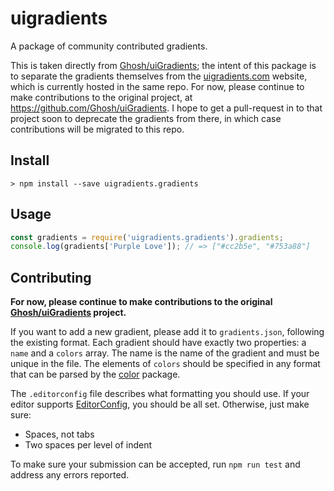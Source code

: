 # uigradients

A package of community contributed gradients.

This is taken directly from [Ghosh/uiGradients](https://github.com/Ghosh/uiGradients);
the intent of this package is to separate the gradients themselves from the
[uigradients.com](http://uigradients.com/) website, which is currently hosted in
the same repo. For now, please continue to make contributions to the original project,
at <https://github.com/Ghosh/uiGradients>. I hope to get a pull-request in to that
project soon to deprecate the gradients from there, in which case contributions
will be migrated to this repo.

## Install

```console
> npm install --save uigradients.gradients
```

## Usage

```javascript
const gradients = require('uigradients.gradients').gradients;
console.log(gradients['Purple Love']); // => ["#cc2b5e", "#753a88"]
```

## Contributing

**For now, please continue to make contributions to the original [Ghosh/uiGradients](https://github.com/Ghosh/uiGradients) project.**

If you want to add a new gradient, please add it to `gradients.json`, following the existing format.
Each gradient should have exactly two properties: a `name` and a `colors` array. The name is the
name of the gradient and must be unique in the file. The elements of `colors` should be specified
in any format that can be parsed by the [color](https://www.npmjs.com/package/color) package.

The `.editorconfig` file describes what formatting you should use. If your editor supports
[EditorConfig](http://editorconfig.org/), you should be all set. Otherwise, just make sure:
*   Spaces, not tabs
*   Two spaces per level of indent

To make sure your submission can be accepted, run `npm run test` and address any errors
reported.

